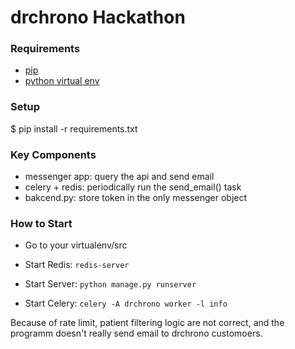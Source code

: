 # drchrono Hackathon

### Requirements
- [pip](https://pip.pypa.io/en/stable/)
- [python virtual env](https://packaging.python.org/installing/#creating-and-using-virtual-environments)

### Setup
$ pip install -r requirements.txt

### Key Components
- messenger app: query the api and send email
- celery + redis: periodically run the send_email() task
- bakcend.py: store token in the only messenger object

### How to Start

- Go to your virtualenv/src

- Start Redis: 
```redis-server```

- Start Server: 
```python manage.py runserver```

- Start Celery: 
```celery -A drchrono worker -l info```

Because of rate limit, patient filtering logic are not correct, and the programm doesn't really send email to drchrono customoers. 


